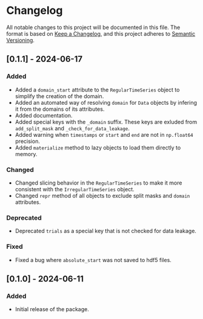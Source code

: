 # Changelog

All notable changes to this project will be documented in this file.
The format is based on [Keep a Changelog](https://keepachangelog.com/en/1.0.0/), and this project adheres to [Semantic Versioning](https://semver.org/spec/v2.0.0.html).

## [0.1.1] - 2024-06-17
### Added
- Added a `domain_start` attribute to the `RegularTimeSeries` object to simplify the creation of the domain.
- Added an automated way of resolving `domain` for `Data` objects by infering it from
the domains of its attributes.
- Added documentation.
- Added special keys with the `_domain` suffix. These keys are exluded from `add_split_mask` and `_check_for_data_leakage`.
- Added warning when `timestamps` or `start` and `end` are not in `np.float64` precision.
- Added `materialize` method to lazy objects to load them directly to memory.

### Changed
- Changed slicing behavior in the `RegularTimeSeries` to make it more consistent with the `IrregularTimeSeries` object.
- Changed `repr` method of all objects to exclude split masks and `domain` attributes.

### Deprecated
- Deprecated `trials` as a special key that is not checked for data leakage.

### Fixed
- Fixed a bug where `absolute_start` was not saved to hdf5 files.

## [0.1.0] - 2024-06-11
### Added
- Initial release of the package.